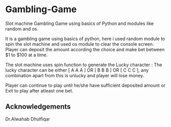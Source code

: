 # Gambling-Game
Slot machine Gambling Game using basics of Python and modules like random and os.

It is a gambling game using basics of python, here i used random module to spin the slot machine and used os module to clear the console screen. 
Player can deposit the amount according the choice and make bet between $1 to $100 at a time. 

The slot machine uses spin function to generate the Lucky character :
The lucky character can be either [ A  A  A ] OR [ B  B  B ] OR [ C  C  C ], any combination apart from this is unlucky and player will lose money.

Player can continue to play until he/she have sufficient deposited amount or Exit to play after atleast one bet.

<h2>Acknowledgements</h2>
Dr.Alwahab Dhulfiqar


